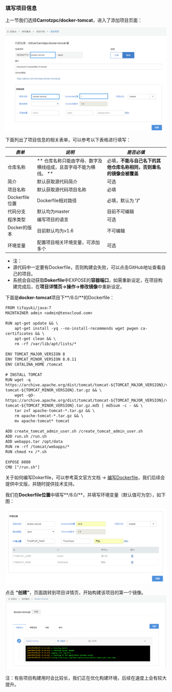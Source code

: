 ### 填写项目信息
上一节我们选择**Carrotzpc/docker-tomcat**，进入了添加项目页面：

![addproject](../images/ci/ci-addproject.jpg)

下面列出了项目信息的相关表单，可以参考以下表格进行填写：

| *表单*           | *说明* | *是否必填* |
| --             | -- | -- |
| 仓库名称       | ** 仓库名称只能由字母、数字及横线组成，且首字母不能为横线。 ** | 必填，**不能与自己名下的其他仓库名称相同，否则重名的镜像会被覆盖** |
| 简介           | 默认获取源代码简介 | 可选 |
| 项目名称       | 默认获取源代码项目名称 | 必填 |
| Dockerfile位置 | Dockerfile相对路径 | 必填，默认为 **'/'** |
| 代码分支       | 默认均为master | 目前不可编辑 |
| 程序类型       | 编写项目的语言 | 可选 |
| Docker的版本   | 目前默认均为v1.6 | 不可编辑 |
| 环境变量       | 配置项目相关环境变量，可添加多个 | 可选 |

* 注：
 * 源代码中一定要有Dockerfile，否则构建会失败，可以点击GitHub地址查看自己的项目。
 * 系统会自动获取**Dokerfile**中EXPOSE的**容器端口**，如需重新设定，在项目构建完成后，在**项目详情页->操作->修改镜像**中重新设定。

下面是**docker-tomcat**项目下**/8.0/**的Dockerfile：

```
FROM tifayuki/java:7
MAINTAINER admin <admin@tenxcloud.com>

RUN apt-get update && \
    apt-get install -yq --no-install-recommends wget pwgen ca-certificates && \
    apt-get clean && \
    rm -rf /var/lib/apt/lists/*

ENV TOMCAT_MAJOR_VERSION 8
ENV TOMCAT_MINOR_VERSION 8.0.11
ENV CATALINA_HOME /tomcat

# INSTALL TOMCAT
RUN wget -q https://archive.apache.org/dist/tomcat/tomcat-${TOMCAT_MAJOR_VERSION}/v${TOMCAT_MINOR_VERSION}/bin/apache-tomcat-${TOMCAT_MINOR_VERSION}.tar.gz && \
    wget -qO- https://archive.apache.org/dist/tomcat/tomcat-${TOMCAT_MAJOR_VERSION}/v${TOMCAT_MINOR_VERSION}/bin/apache-tomcat-${TOMCAT_MINOR_VERSION}.tar.gz.md5 | md5sum -c - && \
    tar zxf apache-tomcat-*.tar.gz && \
    rm apache-tomcat-*.tar.gz && \
    mv apache-tomcat* tomcat

ADD create_tomcat_admin_user.sh /create_tomcat_admin_user.sh
ADD run.sh /run.sh
ADD webapps.tar /opt/data
RUN rm -rf /tomcat/webapps/*
RUN chmod +x /*.sh

EXPOSE 8080
CMD ["/run.sh"]
```
关于如何编写Dokerfile，可以参考英文官方文档 -> [编写Dockerfile](http://docs.docker.com/reference/builder/)，我们后续会提供中文版，并随时提供技术支持。

我们在**Dockerfile位置**中填写**/8.0/**，并填写环境变量（默认值可为空），如下图：

![addproject2](../images/ci/ci-addproject2.jpg)

点击 **“创建”**，页面跳转到项目详情页，开始构建该项目的第一个镜像。
![addproject3](../images/ci/ci-addproject3.jpg)

注：有些项目构建用时会比较长，我们正在优化构建环境，后续在速度上会有较大提升。

